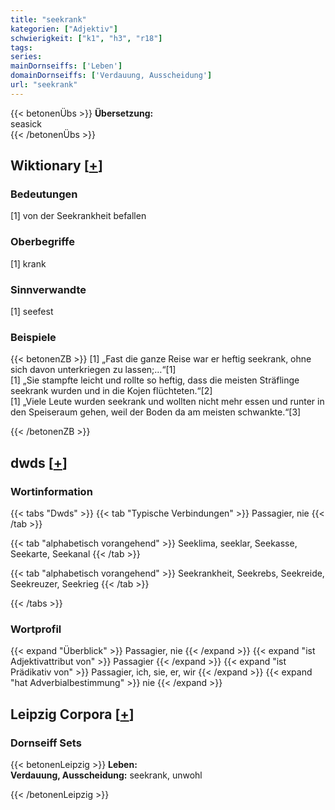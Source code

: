```yaml
---
title: "seekrank"
kategorien: ["Adjektiv"]
schwierigkeit: ["k1", "h3", "r18"]
tags:
series:
mainDornseiffs: ['Leben']
domainDornseiffs: ['Verdauung, Ausscheidung']
url: "seekrank"
---
```


{{< betonenÜbs >}}
**Übersetzung:**  
seasick  
{{< /betonenÜbs >}}

## Wiktionary [[+](https://de.wiktionary.org/wiki/seekrank)]

### Bedeutungen
[1] von der Seekrankheit befallen  

### Oberbegriffe
[1] krank  

### Sinnverwandte
[1] seefest  

### Beispiele
{{< betonenZB >}}
[1] „Fast die ganze Reise war er heftig seekrank, ohne sich davon unterkriegen zu lassen;…“[1]  
[1] „Sie stampfte leicht und rollte so heftig, dass die meisten Sträflinge seekrank wurden und in die Kojen flüchteten.“[2]  
[1] „Viele Leute wurden seekrank und wollten nicht mehr essen und runter in den Speiseraum gehen, weil der Boden da am meisten schwankte.“[3]  

{{< /betonenZB >}}


## dwds [[+](https://www.dwds.de/wb/seekrank)]

### Wortinformation
{{< tabs "Dwds" >}}
{{< tab "Typische Verbindungen" >}}
Passagier, nie
{{< /tab >}}

{{< tab "alphabetisch vorangehend" >}}
Seeklima, seeklar, Seekasse, Seekarte, Seekanal
{{< /tab >}}

{{< tab "alphabetisch vorangehend" >}}
Seekrankheit, Seekrebs, Seekreide, Seekreuzer, Seekrieg
{{< /tab >}}

{{< /tabs >}}

### Wortprofil
{{< expand "Überblick" >}} Passagier, nie {{< /expand >}}
{{< expand "ist Adjektivattribut von" >}} Passagier {{< /expand >}}
{{< expand "ist Prädikativ von" >}} Passagier, ich, sie, er, wir {{< /expand >}}
{{< expand "hat Adverbialbestimmung" >}} nie {{< /expand >}}

## Leipzig Corpora [[+](https://corpora.uni-leipzig.de/en/res?word=seekrank&corpusId=deu_newscrawl-public_2018)]

### Dornseiff Sets
{{< betonenLeipzig >}}
**Leben:**  
**Verdauung, Ausscheidung:** seekrank, unwohl  

{{< /betonenLeipzig >}}
